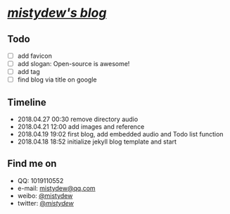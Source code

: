 # [_mistydew's blog_](https://mistydew.github.io)

## Todo
- [ ] add favicon
- [ ] add slogan: Open-source is awesome!
- [ ] add tag
- [ ] find blog via title on google

## Timeline
* 2018.04.27 00:30 remove directory audio
* 2018.04.21 12:00 add images and reference
* 2018.04.19 19:02 first blog, add embedded audio and Todo list function
* 2018.04.18 18:52 initialize jekyll blog template and start

## Find me on

* QQ: 1019110552
* e-mail: mistydew@qq.com
* weibo: [@mistydew](https://weibo.com/mistydew)
* twitter: [@_mistydew_](https://twitter.com/_mistydew_)
